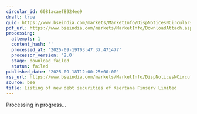 ```yaml
---
circular_id: 6081acaef8924ee9
draft: true
guid: https://www.bseindia.com/markets/MarketInfo/DispNoticesNCirculars.aspx?Noticeid={2315EED1-A1FE-49C9-9423-070B2B0A56E9}&noticeno=20250918-40&dt=09/18/2025&icount=40&totcount=63&flag=0
pdf_url: https://www.bseindia.com/markets/MarketInfo/DownloadAttach.aspx?id=20250918-40&attachedId=
processing:
  attempts: 1
  content_hash: ''
  processed_at: '2025-09-19T03:47:37.471477'
  processor_version: '2.0'
  stage: download_failed
  status: failed
published_date: '2025-09-18T12:00:25+00:00'
rss_url: https://www.bseindia.com/markets/MarketInfo/DispNoticesNCirculars.aspx?Noticeid={2315EED1-A1FE-49C9-9423-070B2B0A56E9}&noticeno=20250918-40&dt=09/18/2025&icount=40&totcount=63&flag=0
source: bse
title: Listing of new debt securities of Keertana Finserv Limited
---
```


Processing in progress...
